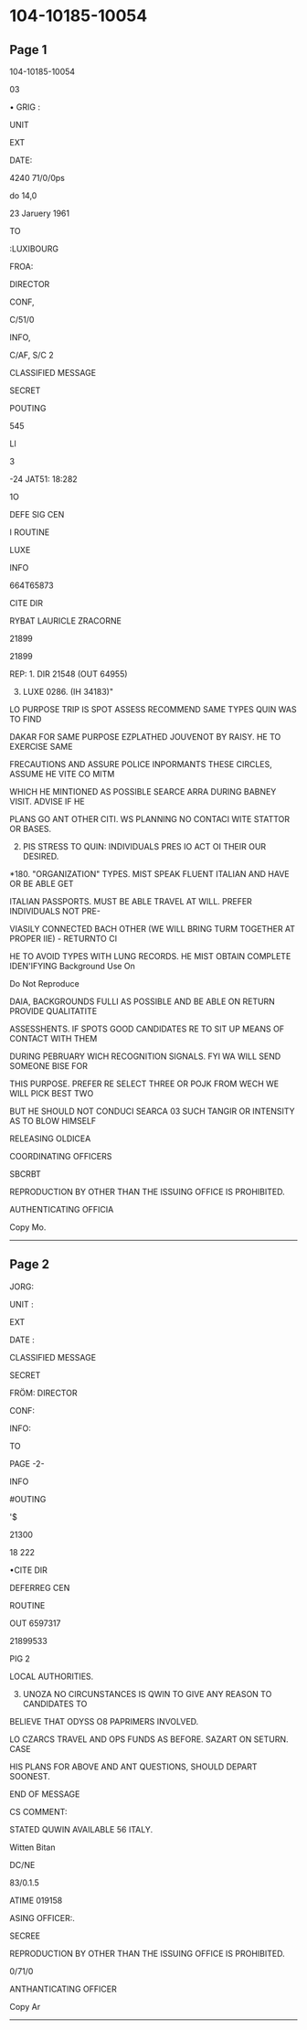 # 104-10185-10054

## Page 1

104-10185-10054

03

• GRIG :

UNIT

EXT

DATE:

4240 71/0/0ps

do 14,0

23 Jaruery 1961

TO

:LUXIBOURG

FROA:

DIRECTOR

CONF,

C/51/0

INFO,

C/AF, S/C 2

CLASSIFIED MESSAGE

SECRET

POUTING

545

Ll

3

-24 JAT51: 18:282

1O

DEFE SIG CEN

I ROUTINE

LUXE

INFO

664T65873

CITE DIR

RYBAT LAURICLE ZRACORNE

21899

21899

REP: 1. DIR 21548 (OUT 64955)

3. LUXE 0286. (IH 34183)"

LO PURPOSE TRIP IS SPOT ASSESS RECOMMEND SAME TYPES QUIN WAS TO FIND

DAKAR FOR SAME PURPOSE EZPLATHED JOUVENOT BY RAISY. HE TO EXERCISE SAME

FRECAUTIONS AND ASSURE POLICE INPORMANTS THESE CIRCLES, ASSUME HE VITE CO MITM

WHICH HE MINTIONED AS POSSIBLE SEARCE ARRA DURING BABNEY VISIT. ADVISE IF HE

PLANS GO ANT OTHER CITI. WS PLANNING NO CONTACI WITE STATTOR OR BASES.

2. PIS STRESS TO QUIN: INDIVIDUALS PRES IO ACT OI THEIR OUR DESIRED.

*180. "ORGANIZATION" TYPES. MIST SPEAK FLUENT ITALIAN AND HAVE OR BE ABLE GET

ITALIAN PASSPORTS. MUST BE ABLE TRAVEL AT WILL. PREFER INDIVIDUALS NOT PRE-

VIASILY CONNECTED BACH OTHER (WE WILL BRING TURM TOGETHER AT PROPER IIE) - RETURNTO CI

HE TO AVOID TYPES WITH LUNG RECORDS. HE MIST OBTAIN COMPLETE IDEN'IFYING Background Use On

Do Not Reproduce

DAIA, BACKGROUNDS FULLI AS POSSIBLE AND BE ABLE ON RETURN PROVIDE QUALITATITE

ASSESSHENTS. IF SPOTS GOOD CANDIDATES RE TO SIT UP MEANS OF CONTACT WITH THEM

DURING PEBRUARY WICH RECOGNITION SIGNALS. FYI WA WILL SEND SOMEONE BISE FOR

THIS PURPOSE. PREFER RE SELECT THREE OR POJK FROM WECH WE WILL PICK BEST TWO

BUT HE SHOULD NOT CONDUCI SEARCA 03 SUCH TANGIR OR INTENSITY AS TO BLOW HIMSELF

RELEASING OLDICEA

COORDINATING OFFICERS

SBCRBT

REPRODUCTION BY OTHER THAN THE ISSUING OFFICE IS PROHIBITED.

AUTHENTICATING OFFICIA

Copy Mo.

---

## Page 2

JORG:

UNIT :

EXT

DATE :

CLASSIFIED MESSAGE

SECRET

FRÖM: DIRECTOR

CONF:

INFO:

TO

PAGE -2-

INFO

#OUTING

'$

21300

18 222

•CITE DIR

DEFERREG CEN

ROUTINE

OUT 6597317

21899533

PIG 2

LOCAL AUTHORITIES.

3. UNOZA NO CIRCUNSTANCES IS QWIN TO GIVE ANY REASON TO CANDIDATES TO

BELIEVE THAT ODYSS O8 PAPRIMERS INVOLVED.

LO CZARCS TRAVEL AND OPS FUNDS AS BEFORE. SAZART ON SETURN. CASE

HIS PLANS FOR ABOVE AND ANT QUESTIONS, SHOULD DEPART SOONEST.

END OF MESSAGE

CS COMMENT:

STATED QUWIN AVAILABLE 56 ITALY.

Witten Bitan

DC/NE

83/0.1.5

ATIME 019158

ASING OFFICER:.

SECREE

REPRODUCTION BY OTHER THAN THE ISSUING OFFICE IS PROHIBITED.

0/71/0

ANTHANTICATING OFFICER

Copy Ar

---

